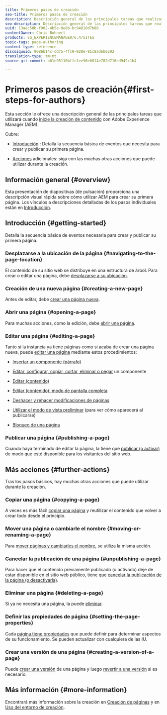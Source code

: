 ```yaml
---
title: Primeros pasos de creación
seo-title: Primeros pasos de creación
description: Descripción general de las principales tareas que realizará cuando empiece a crear contenido con AEM
seo-description: Descripción general de las principales tareas que realizará cuando empiece a crear contenido con AEM
uuid: 13aec50b-f902-4b5e-9e8b-bc94810d7b88
contentOwner: Chris Bohnert
products: SG_EXPERIENCEMANAGER/6.4/SITES
topic-tags: page-authoring
content-type: reference
discoiquuid: 9086b14c-cd75-4fc9-928e-81c8ad6b6292
translation-type: tm+mt
source-git-commit: b01e95110bffc1ee96e0814e782d716ed949c1b4

---
```



# Primeros pasos de creación{#first-steps-for-authors}

Esta sección le ofrece una descripción general de las principales tareas que utilizará cuando [inicie la creación de contenido](/help/sites-authoring/author.md#concept-of-authoring-and-publishing) con Adobe Experience Manager (AEM).

Cubre:

* [Introducción](#getting-started) : Detalla la secuencia básica de eventos que necesita para crear y publicar su primera página.

* [Acciones](#further-actions) adicionales: siga con las muchas otras acciones que puede utilizar durante la creación.

## Información general {#overview}

Esta presentación de diapositivas (de pulsación) proporciona una descripción visual rápida sobre cómo utilizar AEM para crear su primera página. Los vínculos a descripciones detalladas de los pasos individuales están en [Introducción](#getting-started).

## Introducción {#getting-started}

Detalla la secuencia básica de eventos necesaria para crear y publicar su primera página.

### Desplazarse a la ubicación de la página {#navigating-to-the-page-location}

El contenido de su sitio web se distribuye en una estructura de árbol. Para crear o editar una página, debe [desplazarse a su ubicación](/help/sites-authoring/basic-handling.md#viewing-and-selecting-resources).

### Creación de una nueva página {#creating-a-new-page}

Antes de editar, debe [crear una página nueva](/help/sites-authoring/managing-pages.md#creating-a-new-page).

### Abrir una página {#opening-a-page}

Para muchas acciones, como la edición, debe [abrir una página](/help/sites-authoring/managing-pages.md#opening-a-page-for-editing).

### Editar una página {#editing-a-page}

Tanto si la instancia ya tiene páginas como si acaba de crear una página nueva, puede [editar una página](/help/sites-authoring/editing-content.md) mediante estos procedimientos:

* [Insertar un componente (párrafo)](/help/sites-authoring/editing-content.md#inserting-a-component)
* [Editar, configurar, copiar, cortar, eliminar o pegar](/help/sites-authoring/editing-content.md#edit-configure-copy-cut-delete-paste) un componente
* [Editar (contenido)](/help/sites-authoring/editing-content.md#edit-content)
* [Editar (contenido): modo de pantalla completa](/help/sites-authoring/editing-content.md#edit-content-full-screen-mode)

* [Deshacer y rehacer modificaciones de páginas](/help/sites-authoring/editing-content.md#undoing-and-redoing-page-edits)
* [Utilizar el modo de vista preliminar](/help/sites-authoring/editing-content.md#preview-mode) (para ver cómo aparecerá al publicarse)
* [Bloqueo de una página](/help/sites-authoring/editing-content.md#locking-a-page)

### Publicar una página {#publishing-a-page}

Cuando haya terminado de editar la página, la tiene que [publicar (o activar)](/help/sites-authoring/publishing-pages.md) de modo que esté disponible para los visitantes del sitio web.

## Más acciones {#further-actions}

Tras los pasos básicos, hay muchas otras acciones que puede utilizar durante la creación.

### Copiar una página {#copying-a-page}

A veces es más fácil [copiar una página](/help/sites-authoring/managing-pages.md#copying-and-pasting-a-page) y reutilizar el contenido que volver a crear todo desde el principio.

### Mover una página o cambiarle el nombre {#moving-or-renaming-a-page}

Para [mover páginas y cambiarles el nombre](/help/sites-authoring/managing-pages.md#moving-or-renaming-a-page), se utiliza la misma acción.

### Cancelar la publicación de una página {#unpublishing-a-page}

Para hacer que el contenido previamente publicado (o activado) deje de estar disponible en el sitio web público, tiene que [cancelar la publicación de la página (o desactivarla)](/help/sites-authoring/publishing-pages.md).

### Eliminar una página {#deleting-a-page}

Si ya no necesita una página, la puede [eliminar](/help/sites-authoring/managing-pages.md#deleting-a-page).

### Definir las propiedades de página {#setting-the-page-properties}

Cada [página tiene propiedades](/help/sites-authoring/editing-page-properties.md) que puede definir para determinar aspectos de su funcionamiento. Se pueden actualizar con cualquiera de las IU.

### Crear una versión de una página {#creating-a-version-of-a-page}

Puede [crear una versión](/help/sites-authoring/working-with-page-versions.md#creating-a-new-version) de una página y luego [revertir a una versión](/help/sites-authoring/working-with-page-versions.md#reverting-to-a-page-version) si es necesario.

## Más información {#more-information}

Encontrará más información sobre la creación en [Creación de páginas](/help/sites-authoring/author-environment-tools.md) y en [Uso del entorno de creación](/help/sites-authoring/home.md).
